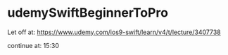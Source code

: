 # udemySwiftBeginnerToPro

Let off at:
https://www.udemy.com/ios9-swift/learn/v4/t/lecture/3407738

continue at: 15:30

